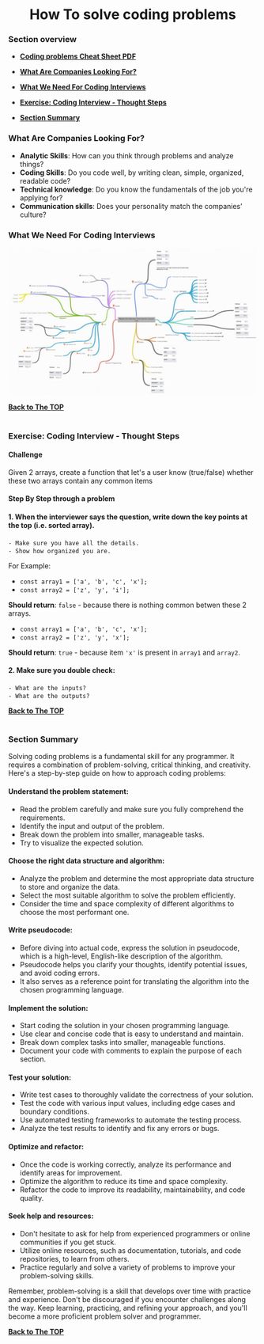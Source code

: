 <h1 align="center">How To solve coding problems</h1>

### Section overview
* **[Coding problems Cheat Sheet PDF](https://github.com/tsokac2/-_-_Data_Structures_Algorithms/blob/main/src/cheatsheet.pdf)**
* **[What Are Companies Looking For?](#look-for)**
* **[What We Need For Coding Interviews](#what-we-need-for-coding-interviews)**

* **[Exercise: Coding Interview - Thought Steps](#coding-q)**

* **[Section Summary](#section-summary)**

### <a name="look-for">What Are Companies Looking For?</a>

- **Analytic Skills**: How can you think through problems and analyze things?
- **Coding Skills**: Do you code well, by writing clean, simple, organized, readable code?
- **Technical knowledge**: Do you know the fundamentals of the job you're applying for?
- **Communication skills**: Does your personality match the companies’ culture?

### What We Need For Coding Interviews

![RoadMap](https://github.com/tsokac2/-_-_Data_Structures_Algorithms/blob/main/src/02.JPG)

**[Back to The TOP](#section-overview)**
#

### <a name="coding-q"> Exercise: Coding Interview - Thought Steps</a>

#### Challenge
Given 2 arrays, create a function that let's a user know (true/false) whether these two arrays contain any common items

#### Step By Step through a problem

#### 1. When the interviewer says the question, write down the key points at the top (i.e. sorted array).
    - Make sure you have all the details.
    - Show how organized you are.

For Example:
- ``const array1 = ['a', 'b', 'c', 'x'];``
- ``const array2 = ['z', 'y', 'i'];``

**Should return**: ``false`` - because there is nothing common betwen these 2 arrays.

- ``const array1 = ['a', 'b', 'c', 'x'];``
- ``const array2 = ['z', 'y', 'x'];``

**Should return**: ``true`` - because item ``'x'`` is present in ``array1`` and ``array2``.

#### 2. Make sure you double check:
    - What are the inputs?
    - What are the outputs?


**[Back to The TOP](#section-overview)**
#
### Section Summary

Solving coding problems is a fundamental skill for any programmer. It requires a combination of problem-solving, critical thinking, and creativity. Here's a step-by-step guide on how to approach coding problems:

#### Understand the problem statement:
- Read the problem carefully and make sure you fully comprehend the requirements.
- Identify the input and output of the problem.
- Break down the problem into smaller, manageable tasks.
- Try to visualize the expected solution.

#### Choose the right data structure and algorithm:
- Analyze the problem and determine the most appropriate data structure to store and organize the data.
- Select the most suitable algorithm to solve the problem efficiently.
- Consider the time and space complexity of different algorithms to choose the most performant one.

#### Write pseudocode:
- Before diving into actual code, express the solution in pseudocode, which is a high-level, English-like description of the algorithm.
- Pseudocode helps you clarify your thoughts, identify potential issues, and avoid coding errors.
- It also serves as a reference point for translating the algorithm into the chosen programming language.

#### Implement the solution:
- Start coding the solution in your chosen programming language.
- Use clear and concise code that is easy to understand and maintain.
- Break down complex tasks into smaller, manageable functions.
- Document your code with comments to explain the purpose of each section.

#### Test your solution:
- Write test cases to thoroughly validate the correctness of your solution.
- Test the code with various input values, including edge cases and boundary conditions.
- Use automated testing frameworks to automate the testing process.
- Analyze the test results to identify and fix any errors or bugs.

#### Optimize and refactor:
- Once the code is working correctly, analyze its performance and identify areas for improvement.
- Optimize the algorithm to reduce its time and space complexity.
- Refactor the code to improve its readability, maintainability, and code quality.

#### Seek help and resources:
- Don't hesitate to ask for help from experienced programmers or online communities if you get stuck.
- Utilize online resources, such as documentation, tutorials, and code repositories, to learn from others.
- Practice regularly and solve a variety of problems to improve your problem-solving skills.

Remember, problem-solving is a skill that develops over time with practice and experience. Don't be discouraged if you encounter challenges along the way. Keep learning, practicing, and refining your approach, and you'll become a more proficient problem solver and programmer.

**[Back to The TOP](#section-overview)**
#